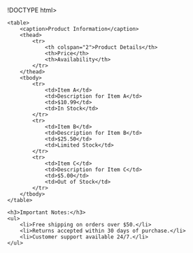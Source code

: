!DOCTYPE html>
<html lang="en">
<head>
    <meta charset="UTF-8">
    <meta name="viewport" content="width=device-width, initial-scale=1.0">
    <title>Table with List</title>
    <style>
        table, th, td {
            border: 1px solid black;
            border-collapse: collapse;
            padding: 8px;
            text-align: left;
        }
        caption {
            font-weight: bold;
            margin-bottom: 10px;
        }
    </style>
</head>
<body>

    <table>
        <caption>Product Information</caption>
        <thead>
            <tr>
                <th colspan="2">Product Details</th>
                <th>Price</th>
                <th>Availability</th>
            </tr>
        </thead>
        <tbody>
            <tr>
                <td>Item A</td>
                <td>Description for Item A</td>
                <td>$10.99</td>
                <td>In Stock</td>
            </tr>
            <tr>
                <td>Item B</td>
                <td>Description for Item B</td>
                <td>$25.50</td>
                <td>Limited Stock</td>
            </tr>
            <tr>
                <td>Item C</td>
                <td>Description for Item C</td>
                <td>$5.00</td>
                <td>Out of Stock</td>
            </tr>
        </tbody>
    </table>

    <h3>Important Notes:</h3>
    <ul>
        <li>Free shipping on orders over $50.</li>
        <li>Returns accepted within 30 days of purchase.</li>
        <li>Customer support available 24/7.</li>
    </ul>

</body>
</html>

